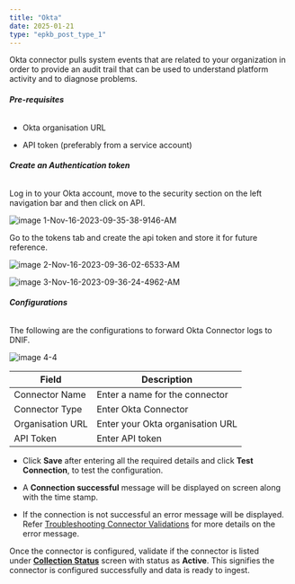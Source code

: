 ```yaml
---
title: "Okta"
date: 2025-01-21
type: "epkb_post_type_1"
---
```


Okta connector pulls system events that are related to your organization in order to provide an audit trail that can be used to understand platform activity and to diagnose problems.

###### **Pre-requisites**

- Okta organisation URL

- API token (preferably from a service account)

###### **Create an Authentication token**

Log in to your Okta account, move to the security section on the left navigation bar and then click on API.

![image 1-Nov-16-2023-09-35-38-9146-AM](images/image201-Nov-16-2023-09-35-38-9146-AM.jpg)

Go to the tokens tab and create the api token and store it for future reference.  

![image 2-Nov-16-2023-09-36-02-6533-AM](images/image%202-Nov-16-2023-09-36-02-6533-AM.jpg)

![image 3-Nov-16-2023-09-36-24-4962-AM](images/image203-Nov-16-2023-09-36-24-4962-AM.jpg)

###### **Configurations**

The following are the configurations to forward Okta Connector logs to DNIF.‌

![image 4-4](images/image204-4.jpg)

| **Field** | **Description** |
| --- | --- |
| Connector Name | Enter a name for the connector |
| Connector Type | Enter Okta Connector |
| Organisation URL | Enter your Okta organisation URL |
| API Token | Enter API token |

- Click **Save** after entering all the required details and click **Test Connection**, to test the configuration.

- A **Connection successful** message will be displayed on screen along with the time stamp.

- If the connection is not successful an error message will be displayed. Refer [Troubleshooting Connector Validations](https://dnif.it/kb/troubleshooting-and-debugging/troubleshooting-connector-validations/) for more details on the error message.

Once the connector is configured, validate if the connector is listed under **[Collection Status](https://dnif.it/kb/operations/collection-status/)** screen with status as **Active**. This signifies the connector is configured successfully and data is ready to ingest.

